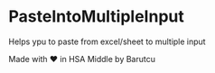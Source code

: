 # PasteIntoMultipleInput
Helps ypu to paste from excel/sheet to multiple input

Made with ❤️ in HSA Middle by Barutcu
